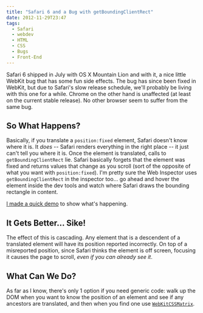 ```yaml
---
title: "Safari 6 and a Bug with getBoundingClientRect"
date: 2012-11-29T23:47
tags:
  - Safari
  - webdev
  - HTML
  - CSS
  - Bugs
  - Front-End
---
```


Safari 6 shipped in July with OS X Mountain Lion and with it, a nice little WebKit bug that has some fun side effects. The bug has since been fixed in WebKit, but due to Safari's slow release schedule, we'll probably be living with this one for a while. Chrome on the other hand is unaffected (at least on the current stable release). No other browser seem to suffer from the same bug.

## So What Happens?

Basically, if you translate a `position:fixed` element, Safari doesn't know where it is. It *does* -- Safari renders everything in the right place -- it just can't tell you where it is. Once the element is translated, calls to `getBoundingClientRect` lie. Safari basically forgets that the element was fixed and returns values that change as you scroll (sort of the opposite of what you want with `position:fixed`). I'm pretty sure the Web Inspector uses `getBoundingClientRect` in the inspector too… go ahead and hover the element inside the dev tools and watch where Safari draws the bounding rectangle in content.

[I made a quick demo](/examples/safari-6-and-a-bug-with-getboundingclientrect/) to show what's happening.

## It Gets Better... Sike!

The effect of this is cascading. Any element that is a descendent of a translated element will have its position reported incorrectly. On top of a misreported position, since Safari thinks the element is off screen, focusing it causes the page to scroll, *even if you can already see it*.

## What Can We Do?

As far as I know, there's only 1 option if you need generic code: walk up the DOM when you want to know the position of an element and see if any ancestors are translated, and then when you find one use [`WebKitCSSMatrix`](https://developer.apple.com/library/safari/documentation/AudioVideo/Reference/WebKitCSSMatrixClassReference/WebKitCSSMatrix/WebKitCSSMatrix.html).
